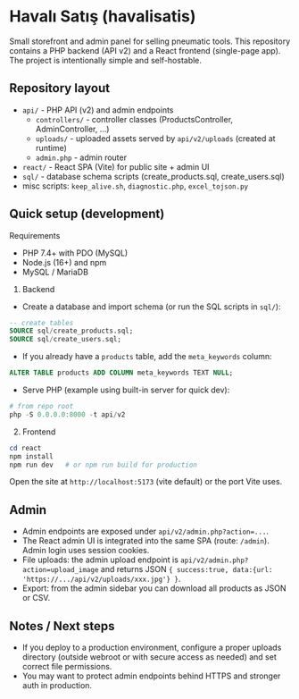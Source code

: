 # Havalı Satış (havalisatis)

Small storefront and admin panel for selling pneumatic tools. This repository contains a PHP backend (API v2) and a React frontend (single-page app). The project is intentionally simple and self-hostable.

## Repository layout

- `api/` - PHP API (v2) and admin endpoints
  - `controllers/` - controller classes (ProductsController, AdminController, ...)
  - `uploads/` - uploaded assets served by `api/v2/uploads` (created at runtime)
  - `admin.php` - admin router
- `react/` - React SPA (Vite) for public site + admin UI
- `sql/` - database schema scripts (create_products.sql, create_users.sql)
- misc scripts: `keep_alive.sh`, `diagnostic.php`, `excel_tojson.py`


## Quick setup (development)

Requirements

- PHP 7.4+ with PDO (MySQL)
- Node.js (16+) and npm
- MySQL / MariaDB

1) Backend

- Create a database and import schema (or run the SQL scripts in `sql/`):

```sql
-- create tables
SOURCE sql/create_products.sql;
SOURCE sql/create_users.sql;
```

- If you already have a `products` table, add the `meta_keywords` column:

```sql
ALTER TABLE products ADD COLUMN meta_keywords TEXT NULL;
```

- Serve PHP (example using built-in server for quick dev):

```powershell
# from repo root
php -S 0.0.0.0:8000 -t api/v2
```

2) Frontend

```powershell
cd react
npm install
npm run dev   # or npm run build for production
```

Open the site at `http://localhost:5173` (vite default) or the port Vite uses.

## Admin

- Admin endpoints are exposed under `api/v2/admin.php?action=...`.
- The React admin UI is integrated into the same SPA (route: `/admin`). Admin login uses session cookies.
- File uploads: the admin upload endpoint is `api/v2/admin.php?action=upload_image` and returns JSON `{ success:true, data:{url: 'https://.../api/v2/uploads/xxx.jpg'} }`.
- Export: from the admin sidebar you can download all products as JSON or CSV.

## Notes / Next steps

- If you deploy to a production environment, configure a proper uploads directory (outside webroot or with secure access as needed) and set correct file permissions.
- You may want to protect admin endpoints behind HTTPS and stronger auth in production.
